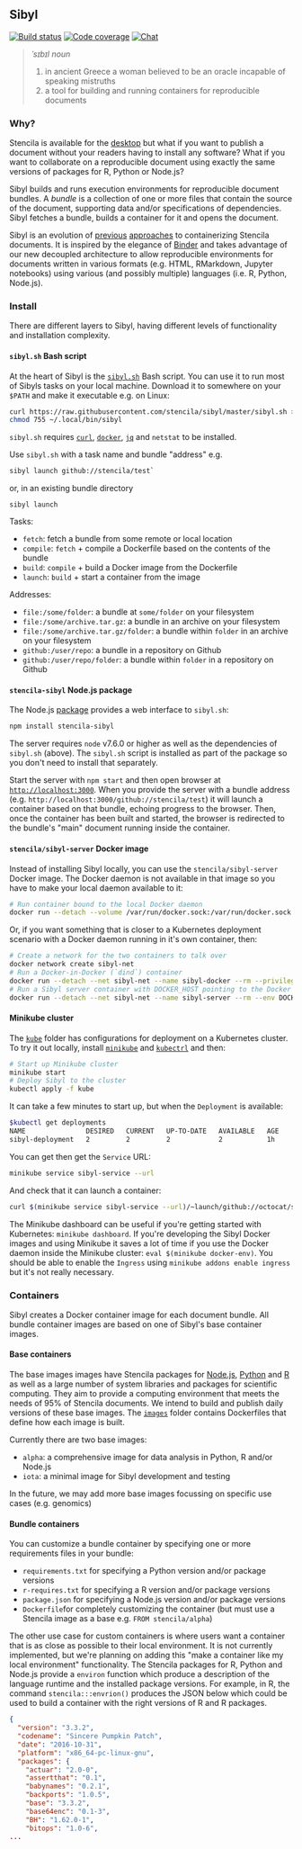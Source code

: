 ## Sibyl

[![Build status](https://travis-ci.org/stencila/sibyl.svg?branch=master)](https://travis-ci.org/stencila/sibyl)
[![Code coverage](https://codecov.io/gh/stencila/sibyl/branch/master/graph/badge.svg)](https://codecov.io/gh/stencila/sibyl)
[![Chat](https://badges.gitter.im/stencila/stencila.svg)](https://gitter.im/stencila/stencila)

> *ˈsɪbɪl* _noun_
> 1. in ancient Greece a woman believed to be an oracle incapable of speaking mistruths
> 2. a tool for building and running containers for reproducible documents

### Why?

Stencila is available for the [desktop](https://github.com/stencila/desktop) but what if you want to publish a document without your readers having to install any software? What if you want to collaborate on a reproducible document using exactly the same versions of packages for R, Python or Node.js?

Sibyl builds and runs execution environments for reproducible document bundles. A *bundle* is a collection of one or more files that contain the source of the document, supporting data and/or specifications of dependencies. Sibyl fetches a bundle, builds a container for it and opens the document.

Sibyl is an evolution of [previous](https://github.com/stencila/stencila/tree/jurassic/docker) [approaches](https://github.com/stencila/hub/tree/077dc00044f010b6d4150e6e0e18823815307e13/worker) to containerizing Stencila documents. It is inspired by the elegance of [Binder](https://github.com/binder-project/binder) and takes advantage of our new decoupled architecture to allow reproducible environments for documents written in various formats (e.g. HTML, RMarkdown, Jupyter notebooks) using various (and possibly multiple) languages (i.e. R, Python, Node.js).

### Install

There are different layers to Sibyl, having different levels of functionality and installation complexity.

#### `sibyl.sh` Bash script

At the heart of Sibyl is the [`sibyl.sh`](https://raw.githubusercontent.com/stencila/sibyl/master/sibyl.sh) Bash script. You can use it to run most of Sibyls tasks on your local machine. Download it to somewhere on your `$PATH` and make it executable e.g. on Linux:

```sh
curl https://raw.githubusercontent.com/stencila/sibyl/master/sibyl.sh > ~/.local/bin/sibyl
chmod 755 ~/.local/bin/sibyl
```

`sibyl.sh` requires [`curl`](https://curl.haxx.se/), [`docker`](https://docs.docker.com/engine/installation/), [`jq`](https://stedolan.github.io/jq/) and `netstat` to be installed.

Use `sibyl.sh` with a task name and bundle "address" e.g. 

```sh
sibyl launch github://stencila/test`
```

or, in an existing bundle directory

```
sibyl launch
```

Tasks:

- `fetch`: fetch a bundle from some remote or local location
- `compile`: `fetch` + compile a Dockerfile based on the contents of the bundle
- `build`: `compile` + build a Docker image from the Dockerfile
- `launch`: `build` + start a container from the image

Addresses:

- `file:/some/folder`: a bundle at `some/folder` on your filesystem
- `file:/some/archive.tar.gz`: a bundle in an archive on your filesystem
- `file:/some/archive.tar.gz/folder`: a bundle within `folder` in an archive on your filesystem
- `github:/user/repo`: a bundle in a repository on Github
- `github:/user/repo/folder`: a bundle within `folder` in a repository on Github


#### `stencila-sibyl` Node.js package

The Node.js [package](https://www.npmjs.com/package/stencila-sibyl) provides a web interface to `sibyl.sh`:

```sh
npm install stencila-sibyl
```

The server requires `node` v7.6.0 or higher as well as the dependencies of `sibyl.sh` (above). The `sibyl.sh` script is installed as part of the package so you don't need to install that separately.

Start the server with `npm start` and then open browser at [`http://localhost:3000`](http://localhost:3000). When you provide the server with a bundle address (e.g. `http://localhost:3000/github://stencila/test`) it will launch a container based on that bundle, echoing progress to the browser. Then, once the container has been built and started, the browser is redirected to the bundle's "main" document running inside the container.

#### `stencila/sibyl-server` Docker image

Instead of installing Sibyl locally, you can use the `stencila/sibyl-server` Docker image. The Docker daemon is not available in that image so you have to make your local daemon available to it:

```sh
# Run container bound to the local Docker daemon
docker run --detach --volume /var/run/docker.sock:/var/run/docker.sock --publish 3000:3000 stencila/sibyl-server
```

Or, if you want something that is closer to a Kubernetes deployment scenario with a Docker daemon running in it's own container, then:

```sh
# Create a network for the two containers to talk over
docker network create sibyl-net
# Run a Docker-in-Docker (`dind`) container
docker run --detach --net sibyl-net --name sibyl-docker --rm --privileged docker:dind
# Run a Sibyl server container with DOCKER_HOST pointing to the Docker daemon running in the `dind` container
docker run --detach --net sibyl-net --name sibyl-server --rm --env DOCKER_HOST=tcp://sibyl-docker:2375 --publish 3000:3000 stencila/sibyl-server
```

#### Minikube cluster

The [`kube`](kube) folder has configurations for deployment on a Kubernetes cluster. To try it out locally, install [`minikube`](https://kubernetes.io/docs/tasks/tools/install-minikube/) and [`kubectrl`](https://kubernetes.io/docs/tasks/tools/install-kubectl/) and then:

```sh
# Start up Minikube cluster
minikube start
# Deploy Sibyl to the cluster
kubectl apply -f kube
```

It can take a few minutes to start up, but when the `Deployment` is available:

```sh
$kubectl get deployments
NAME               DESIRED   CURRENT   UP-TO-DATE   AVAILABLE   AGE
sibyl-deployment   2         2         2            2           1h
```

You can get then get the `Service` URL: 

```sh
minikube service sibyl-service --url
```

And check that it can launch a container:

```sh
curl $(minikube service sibyl-service --url)/~launch/github://octocat/spoon-knife
```

The Minikube dashboard can be useful if you're getting started with Kubernetes: `minikube dashboard`. If you're developing the Sibyl Docker images and using Minikube it saves a lot of time if you use the Docker daemon inside the Minikube cluster: `eval $(minikube docker-env)`. You should be able to enable the `Ingress` using `minikube addons enable ingress` but it's not really necessary.

### Containers

Sibyl creates a Docker container image for each document bundle. All bundle container images are based on one of Sibyl's base container images. 

#### Base containers

The base images images have Stencila packages for [Node.js](https://github.com/stencila/node), [Python](https://github.com/stencila/python) and [R](https://github.com/stencila/r) as well as a large number of system libraries and packages for scientific computing. They aim to provide a computing environment that meets the needs of 95% of Stencila documents. We intend to build and publish daily versions of these base images. The [`images`](images) folder contains Dockerfiles that define how each image is built. 

Currently there are two base images:

- `alpha`: a comprehensive image for data analysis in Python, R and/or Node.js
- `iota`: a minimal image for Sibyl development and testing

In the future, we may add more base images focussing on specific use cases (e.g. genomics)

#### Bundle containers

You can customize a bundle container by specifying one or more requirements files in your bundle:

- `requirements.txt` for specifying a Python version and/or package versions
- `r-requires.txt` for specifying a R version and/or package versions
- `package.json` for specifying a Node.js version and/or package versions
- `Dockerfile`for completely customizing the container (but must use a Stencila image as a base e.g. `FROM stencila/alpha`)

The other use case for custom containers is where users want a container that is as close as possible to their local environment. It is not currently implemented, but we're planning on adding this "make a container like my local environment" functionality. The Stencila packages for R, Python and Node.js provide a `environ` function which produce a description of the language runtime and the installed package versions. For example, in R, the command `stencila:::envrion()` produces the JSON below which could be used to build a container with the right versions of R and R packages.

```json
{
  "version": "3.3.2",
  "codename": "Sincere Pumpkin Patch",
  "date": "2016-10-31",
  "platform": "x86_64-pc-linux-gnu",
  "packages": {
    "actuar": "2.0-0",
    "assertthat": "0.1",
    "babynames": "0.2.1",
    "backports": "1.0.5",
    "base": "3.3.2",
    "base64enc": "0.1-3",
    "BH": "1.62.0-1",
    "bitops": "1.0-6",
...
```